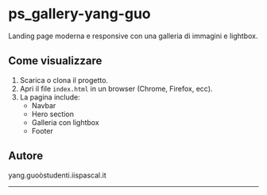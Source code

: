 # ps_gallery-yang-guo

Landing page moderna e responsive con una galleria di immagini e lightbox.

## Come visualizzare

1. Scarica o clona il progetto.
2. Apri il file `index.html` in un browser (Chrome, Firefox, ecc).
3. La pagina include:
   - Navbar
   - Hero section
   - Galleria con lightbox
   - Footer

## Autore
yang.guoòstudenti.iispascal.it
****
